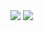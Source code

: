 <img src="https://icdn.lenta.ru/images/2022/02/22/12/20220222122412571/owl_detail_620_e606e048b0fcaf7e231f1add5c6274f1.jpeg">
<img src="https://github.com/user-attachments/assets/070c9de8-cb18-4806-8ea8-31ff9aeba588">
